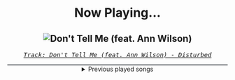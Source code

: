 <div align="center"> 
<h1>Now Playing...</h1>

![Don't Tell Me (feat. Ann Wilson)](https://i.scdn.co/image/ab67616d00001e0284979e281b0b2739d478f53c)
--
_<samp><a href="https://open.spotify.com/track/0oeJFU64zXTLV4GJXdADEG">Track: Don't Tell Me (feat. Ann Wilson) - Disturbed</a></samp>_

<div style="border: 1px #4B5054 solid"></div>
<details>
  <summary>
    Previous played songs
  </summary>
  <table>
    <thead>
      <tr>
        <th>
          Artist
        </th>
        <th>
          Song
        </th>
        <th>
          Link
        </th>
      </tr>
    </thead>
    <tbody>
      <tr><td>Disturbed</td><td>Don't Tell Me (feat. Ann Wilson)</td><td><a href="https://open.spotify.com/track/0oeJFU64zXTLV4GJXdADEG">https://open.spotify.com/track/0oeJFU64zXTLV4GJXdADEG</a></td></tr><tr><td>Bad Omens</td><td>Miracle</td><td><a href="https://open.spotify.com/track/6zmpNKzUeuldTRYbVZwnrq">https://open.spotify.com/track/6zmpNKzUeuldTRYbVZwnrq</a></td></tr><tr><td>Bad Omens</td><td>THE DEATH OF PEACE OF MIND</td><td><a href="https://open.spotify.com/track/6tRneEcItwpSxBtqgem5Dr">https://open.spotify.com/track/6tRneEcItwpSxBtqgem5Dr</a></td></tr><tr><td>Bad Omens</td><td>Just Pretend</td><td><a href="https://open.spotify.com/track/1H4Y9uW4N0LsxJUz0VnaPJ">https://open.spotify.com/track/1H4Y9uW4N0LsxJUz0VnaPJ</a></td></tr><tr><td>Bad Omens</td><td>Just Pretend</td><td><a href="https://open.spotify.com/track/1H4Y9uW4N0LsxJUz0VnaPJ">https://open.spotify.com/track/1H4Y9uW4N0LsxJUz0VnaPJ</a></td></tr><tr><td>Bad Omens</td><td>What It Cost</td><td><a href="https://open.spotify.com/track/0XL8gRZn7tUoYgq9nLZhjU">https://open.spotify.com/track/0XL8gRZn7tUoYgq9nLZhjU</a></td></tr><tr><td>Bad Omens</td><td>Like A Villain</td><td><a href="https://open.spotify.com/track/0xoyUiHhxVH4gwb0CRgNmg">https://open.spotify.com/track/0xoyUiHhxVH4gwb0CRgNmg</a></td></tr><tr><td>Bad Omens</td><td>ARTIFICIAL SUICIDE</td><td><a href="https://open.spotify.com/track/2Qv8xJzenocwXyGlMU5PaC">https://open.spotify.com/track/2Qv8xJzenocwXyGlMU5PaC</a></td></tr><tr><td>Bad Omens</td><td>Somebody else.</td><td><a href="https://open.spotify.com/track/6FghSTlzBr93mtoBzxvz0A">https://open.spotify.com/track/6FghSTlzBr93mtoBzxvz0A</a></td></tr><tr><td>Bad Omens</td><td>CONCRETE JUNGLE</td><td><a href="https://open.spotify.com/track/6yCysJaY0lFqHnrHvaR4pF">https://open.spotify.com/track/6yCysJaY0lFqHnrHvaR4pF</a></td></tr><tr><td>Disturbed</td><td>Hey You</td><td><a href="https://open.spotify.com/track/4htDVrtEQig7ONhZCkumo9">https://open.spotify.com/track/4htDVrtEQig7ONhZCkumo9</a></td></tr><tr><td>Disturbed</td><td>Feeding the Fire</td><td><a href="https://open.spotify.com/track/33l1p3N7TCrWluW4grQdpv">https://open.spotify.com/track/33l1p3N7TCrWluW4grQdpv</a></td></tr><tr><td>Knox</td><td>Sneakers</td><td><a href="https://open.spotify.com/track/3eLfICfDzCQrP8pOajVGiJ">https://open.spotify.com/track/3eLfICfDzCQrP8pOajVGiJ</a></td></tr><tr><td>Knox</td><td>Sneakers</td><td><a href="https://open.spotify.com/track/3eLfICfDzCQrP8pOajVGiJ">https://open.spotify.com/track/3eLfICfDzCQrP8pOajVGiJ</a></td></tr><tr><td>Unlike Pluto</td><td>Sinking Sand</td><td><a href="https://open.spotify.com/track/2jh2aLkQDrAe3HmzwWVtXr">https://open.spotify.com/track/2jh2aLkQDrAe3HmzwWVtXr</a></td></tr><tr><td>Fabvl</td><td>Cross My Heart Reimagined</td><td><a href="https://open.spotify.com/track/2N5Hlc4bQ1O4rlNRQ0LBrJ">https://open.spotify.com/track/2N5Hlc4bQ1O4rlNRQ0LBrJ</a></td></tr><tr><td>Caliban</td><td>THE SHADOW</td><td><a href="https://open.spotify.com/track/2jSPZh9sNf3qSMlLJrRyZX">https://open.spotify.com/track/2jSPZh9sNf3qSMlLJrRyZX</a></td></tr><tr><td>Celldweller</td><td>Into the Void - Misfit Remix</td><td><a href="https://open.spotify.com/track/04lDp1iHv69KS0TwvaPAOl">https://open.spotify.com/track/04lDp1iHv69KS0TwvaPAOl</a></td></tr><tr><td>Halocene</td><td>Unholy</td><td><a href="https://open.spotify.com/track/2UpTMomuMRLktikLrPFSYw">https://open.spotify.com/track/2UpTMomuMRLktikLrPFSYw</a></td></tr><tr><td>Halocene</td><td>Unholy</td><td><a href="https://open.spotify.com/track/2UpTMomuMRLktikLrPFSYw">https://open.spotify.com/track/2UpTMomuMRLktikLrPFSYw</a></td></tr>
    </tbody>
  </table>
</details>

</div>
